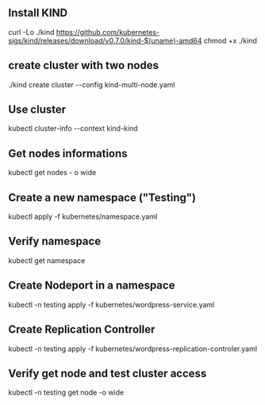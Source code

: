 Install KIND
----------------------------------------
curl -Lo ./kind https://github.com/kubernetes-sigs/kind/releases/download/v0.7.0/kind-$(uname)-amd64
chmod +x ./kind


create cluster with two nodes
----------------------------------------
./kind create cluster --config kind-multi-node.yaml


Use cluster
------------------------------------
kubectl cluster-info --context kind-kind


Get nodes informations
---------------------------------------------
kubectl get nodes - o wide


Create a new namespace ("Testing")
-----------------------------------------------
kubectl apply -f kubernetes/namespace.yaml

Verify namespace
---------------------------------------------
kubectl get namespace


Create Nodeport in a namespace
------------------------------------------------------
kubectl -n testing apply -f kubernetes/wordpress-service.yaml


Create Replication Controller
--------------------------------------------------
kubectl -n testing apply -f kubernetes/wordpress-replication-controler.yaml 


Verify get node and test cluster access
----------------------------------------------
kubectl -n testing get node -o wide
